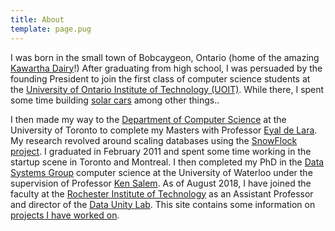 ```yaml
---
title: About
template: page.pug
---
```


I was born in the small town of Bobcaygeon, Ontario (home of the amazing [Kawartha Dairy](http://kawarthadairy.com/)!)
After graduating from high school, I was persuaded by the founding President to join the first class of computer science students at the [University of Ontario Institute of Technology (UOIT)](https://uoit.ca/).
While there, I spent some time building [solar cars](https://news.uoit.ca/archives/2006/12/20061215_1.php) among other things..

I then made my way to the [Department of Computer Science](http://web.cs.toronto.edu/) at the University of Toronto to complete my Masters with Professor [Eyal de Lara](http://www.cs.toronto.edu/~delara/).
My research revolved around scaling databases using the [SnowFlock project](http://sysweb.cs.toronto.edu/projects/1).
I graduated in February 2011 and spent some time working in the startup scene in Toronto and Montreal.
I then completed my PhD in the [Data Systems Group](https://uwaterloo.ca/data-systems-group/) computer science at the University of Waterloo under the supervision of Professor [Ken Salem](https://cs.uwaterloo.ca/~kmsalem/).
As of August 2018, I have joined the faculty at the [Rochester Institute of Technology](https://www.cs.rit.edu/) as an Assistant Professor and director of the [Data Unity Lab](https://cs.rit.edu/~dataunitylab).
This site contains some information on [projects I have worked on](/projects/).
